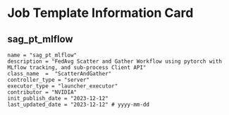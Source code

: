 # Job Template Information Card

## sag_pt_mlflow
    name = "sag_pt_mlflow"
    description = "FedAvg Scatter and Gather Workflow using pytorch with MLflow tracking, and sub-process Client API" 
    class_name  =  "ScatterAndGather"
    controller_type = "server"
    executor_type = "launcher_executor"
    contributor = "NVIDIA"
    init_publish_date = "2023-12-12"
    last_updated_date = "2023-12-12" # yyyy-mm-dd
